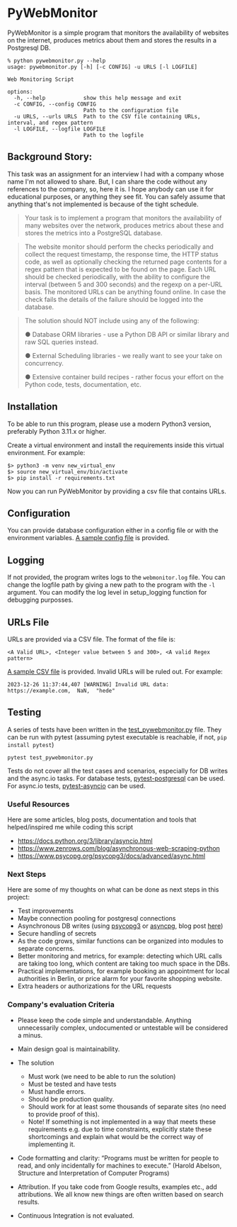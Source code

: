 # PyWebMonitor

PyWebMonitor is a simple program that monitors the availability of websites on the internet, produces metrics about them and stores the results in a Postgresql DB.

```
% python pywebmonitor.py --help
usage: pywebmonitor.py [-h] [-c CONFIG] -u URLS [-l LOGFILE]

Web Monitoring Script

options:
  -h, --help            show this help message and exit
  -c CONFIG, --config CONFIG
                        Path to the configuration file
  -u URLS, --urls URLS  Path to the CSV file containing URLs, interval, and regex pattern
  -l LOGFILE, --logfile LOGFILE
                        Path to the logfile

```

## Background Story:

This task was an assignment for an interview I had with a company whose name I'm not allowed to share. But, I can share the code without any references to the company, so, here it is. I hope anybody can use it for educational purposes, or anything they see fit. You can safely assume that anything that's not implemented is because of the tight schedule.

> Your task is to implement a program that monitors the availability of many websites over the network, produces metrics about these and stores the metrics into a PostgreSQL database.

> The website monitor should perform the checks periodically and collect the request timestamp, the response time, the HTTP status code, as well as optionally checking the returned page
contents for a regex pattern that is expected to be found on the page. Each URL should be checked periodically, with the ability to configure the interval (between 5 and 300 seconds) and
the regexp on a per-URL basis. The monitored URLs can be anything found online. In case the check fails the details of the failure should be logged into the database.

> The solution should NOT include using any of the following:
>
> ● Database ORM libraries - use a Python DB API or similar library and raw SQL queries instead.
>
> ● External Scheduling libraries - we really want to see your take on concurrency.
>
> ● Extensive container build recipes - rather focus your effort on the Python code, tests, documentation, etc.

## Installation

To be able to run this program, please use a modern Python3 version, preferably Python 3.11.x or higher.

Create a virtual environment and install the requirements inside this virtual environment. For example:
```
$> python3 -m venv new_virtual_env
$> source new_virtual_env/bin/activate
$> pip install -r requirements.txt
```

Now you can run PyWebMonitor by providing a csv file that contains URLs.

## Configuration

You can provide database configuration either in a config file or with the environment variables. [A sample config file](sample-config.ini) is provided.

## Logging

If not provided, the program writes logs to the `webmonitor.log` file. You can change the logfile path by giving a new path to the program with the `-l` argument.
You can modify the log level in setup_logging function for debugging purposses.

## URLs File

URLs are provided via a CSV file. The format of the file is:
```
<A Valid URL>, <Integer value between 5 and 300>, <A valid Regex pattern>
```
[A sample CSV file](sample-URLs.csv) is provided.
Invalid URLs will be ruled out. For example:
```
2023-12-26 11:37:44,407 [WARNING] Invalid URL data: https://example.com,  NaN,  "hede"
```

## Testing

A series of tests have been written in the [test_pywebmonitor.py](test_pywebmonitor.py) file. They can be run with pytest (assuming pytest executable is reachable, if not, `pip install pytest`)
```
pytest test_pywebmonitor.py
```
Tests do not cover all the test cases and scenarios, especially for DB writes and the async.io tasks.
For database tests, [pytest-postgresql](https://pypi.org/project/pytest-postgresql/) can be used.
For async.io tests, [pytest-asyncio](https://pypi.org/project/pytest-asyncio/) can be used.

### Useful Resources

Here are some articles, blog posts, documentation and tools that helped/inspired me while coding this script
* https://docs.python.org/3/library/asyncio.html
* https://www.zenrows.com/blog/asynchronous-web-scraping-python
* https://www.psycopg.org/psycopg3/docs/advanced/async.html

### Next Steps

Here are some of my thoughts on what can be done as next steps in this project:

* Test improvements
* Maybe connection pooling for postgresql connections
* Asynchronous DB writes (using [psycopg3](https://www.psycopg.org/psycopg3/docs/) or [asyncpg](https://github.com/MagicStack/asyncpg), blog post [here](https://magic.io/blog/asyncpg-1m-rows-from-postgres-to-python/))
* Secure handling of secrets
* As the code grows, similar functions can be organized into modules to separate concerns.
* Better monitoring and metrics, for example: detecting which URL calls are taking too long, which content are taking too much space in the DBs.
* Practical implementations, for example booking an appointment for local authorities in Berlin, or price alarm for your favorite shopping website.
* Extra headers or authorizations for the URL requests

### Company's evaluation Criteria

* Please keep the code simple and understandable. Anything unnecessarily complex, undocumented or untestable will be considered a minus.
* Main design goal is maintainability.
* The solution
  * Must work (we need to be able to run the solution)
  * Must be tested and have tests
  * Must handle errors.
  * Should be production quality.
  * Should work for at least some thousands of separate sites (no need to provide proof of this).
  * Note! If something is not implemented in a way that meets these requirements e.g. due to time constraints, explicitly state these shortcomings and explain what would be the correct way of implementing it.

* Code formatting and clarity: “Programs must be written for people to read, and only incidentally for machines to execute.” (Harold Abelson, Structure and Interpretation of Computer Programs)
* Attribution. If you take code from Google results, examples etc., add attributions. We all know new things are often written based on search results.
* Continuous Integration is not evaluated.